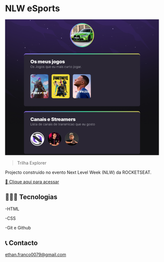 # NLW eSports 

![preview](./.github/preview.png)

>Trilha Explorer



Projecto construido no evento Next Level Week (NLW) da ROCKETSEAT.

[ 🔗  Clique aqui para acessar](https://ethanboa.github.io/NLW-eSports-explorer/)

##  👨🏻‍💻 Tecnologias 
-HTML

-CSS

-Git e Github





##  📞 Contacto
ethan.franco0079@gmail.com
